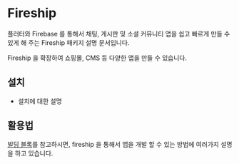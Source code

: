# Fireship

플러터와 Firebase 를 통해서 채팅, 게시판 및 소셜 커뮤니티 앱을 쉽고 빠르게 만들 수 있게 해 주는 Fireship 패키지 설명 문서입니다.

Fireship 을 확장하여 쇼핑몰, CMS 등 다양한 앱을 만들 수 있습니다.

## 설치

- 설치에 대한 설명


## 활용법

[빌딩 블록](building_blocks.md)를 참고하시면, fireship 을 통해서 앱을 개발 할 수 있는 방법에 여러가지 설명을 하고 있습니다.

